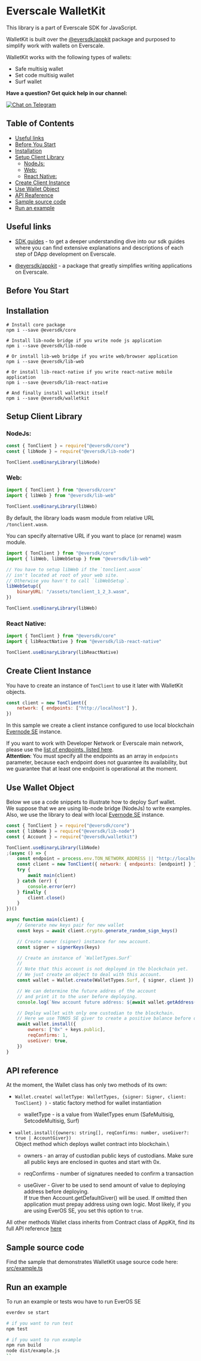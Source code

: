 # Everscale WalletKit

This library is a part of Everscale SDK for JavaScript.

WalletKit is built over the [@eversdk/appkit](https://github.com/tonlabs/ever-appkit-js) package and purposed to simplify work with wallets on Everscale.

WalletKit works with the following types of wallets:

-   Safe multisig wallet
-   Set code multisig wallet
-   Surf wallet

**Have a question? Get quick help in our channel:**

[![Chat on Telegram](https://img.shields.io/badge/chat-on%20telegram-9cf.svg)](https://t.me/ton_sdk)

## Table of Contents

-   [Useful links](#useful-links)
-   [Before You Start](#before-you-start)
-   [Installation](#installation)
-   [Setup Client Library](#setup-client-library)
    -   [NodeJs:](#nodejs)
    -   [Web:](#web)
    -   [React Native:](#react-native)
-   [Create Client Instance](#create-client-instance)
-   [Use Wallet Object](#use-wallet-object)
-   [API Reaference](#api-reference)
-   [Sample source code](#sample-source-code)
-   [Run an example](#run-am-example)

## Useful links

-   [SDK guides](https://docs.everos.dev/ever-sdk/quick_start) - to get a deeper understanding dive into our sdk guides where you can find extensive explanations and descriptions of each step of DApp development on Everscale.

-   [@eversdk/appkit](https://github.com/tonlabs/ever-appkit-js) - a package that greatly simplifies writing applications on Everscale.

## Before You Start

## Installation

```shell
# Install core package
npm i --save @eversdk/core

# Install lib-node bridge if you write node js application
npm i --save @eversdk/lib-node

# Or install lib-web bridge if you write web/browser application
npm i --save @eversdk/lib-web

# Or install lib-react-native if you write react-native mobile application
npm i --save @eversdk/lib-react-native

# And finally install walletkit itself
npm i --save @eversdk/walletkit
```

## Setup Client Library

### NodeJs:

```javascript
const { TonClient } = require("@eversdk/core")
const { libNode } = require("@eversdk/lib-node")

TonClient.useBinaryLibrary(libNode)
```

### Web:

```javascript
import { TonClient } from "@eversdk/core"
import { libWeb } from "@eversdk/lib-web"

TonClient.useBinaryLibrary(libWeb)
```

By default, the library loads wasm module from relative URL `/tonclient.wasm`.

You can specify alternative URL if you want to place (or rename) wasm module.

```javascript
import { TonClient } from "@eversdk/core"
import { libWeb, libWebSetup } from "@eversdk/lib-web"

// You have to setup libWeb if the `tonclient.wasm`
// isn't located at root of your web site.
// Otherwise you havn't to call `libWebSetup`.
libWebSetup({
    binaryURL: "/assets/tonclient_1_2_3.wasm",
})

TonClient.useBinaryLibrary(libWeb)
```

### React Native:

```javascript
import { TonClient } from "@eversdk/core"
import { libReactNative } from "@eversdk/lib-react-native"

TonClient.useBinaryLibrary(libReactNative)
```

## Create Client Instance

You have to create an instance of `TonClient` to use it later with WalletKit objects.

```javascript
const client = new TonClient({
    network: { endpoints: ["http://localhost"] },
})
```

In this sample we create a client instance configured to use local blockchain [Evernode SE](https://github.com/tonlabs/evernode-se) instance.

If you want to work with Developer Network or Everscale main network,
please use the [list of endpoints, listed here](https://docs.everos.dev/ever-sdk/reference/ever-os-api/networks).\
**Attention**: You must specify all the endpoints as an array in `endpoints` parameter,
because each endpoint does not guarantee its availability, but we guarantee that at least one endpoint is operational at the moment.

## Use Wallet Object

Below we use a code snippets to illustrate how to deploy Surf wallet.\
We suppose that we are using lib-node bridge (NodeJs) to write examples. Also, we use the library to deal with local [Evernode SE](https://github.com/tonlabs/evernode-se) instance.

```javascript
const { TonClient } = require("@eversdk/core")
const { libNode } = require("@eversdk/lib-node")
const { Account } = require("@eversdk/walletkit")

TonClient.useBinaryLibrary(libNode)
;(async () => {
    const endpoint = process.env.TON_NETWORK_ADDRESS || "http://localhost"
    const client = new TonClient({ network: { endpoints: [endpoint] } })
    try {
        await main(client)
    } catch (err) {
        console.error(err)
    } finally {
        client.close()
    }
})()

async function main(client) {
    // Generate new keys pair for new wallet
    const keys = await client.crypto.generate_random_sign_keys()

    // Create owner (signer) instance for new account.
    const signer = signerKeys(keys)

    // Create an instance of `WalletTypes.Surf`
    //
    // Note that this account is not deployed in the blockchain yet.
    // We just create an object to deal with this account.
    const wallet = Wallet.create(WalletTypes.Surf, { signer, client })

    // We can determine the future addres of the account
    // and print it to the user before deploying.
    console.log(`New account future address: ${await wallet.getAddress()}`)

    // Deploy wallet with only one custodian to the blockchain.
    // Here we use TONOS SE giver to create a positive balance before deploying.
    await wallet.install({
        owners: ["0x" + keys.public],
        reqConfirms: 1,
        useGiver: true,
    })
}
```

## API reference

At the moment, the Wallet class has only two methods of its own:

-   `Wallet.create( walletType: WalletTypes, {signer: Signer, client: TonClient} )` - static factory method for wallet instantiation
      - walletType - is a value from WalletTypes enum (SafeMultisig, SetcodeMultisig, Surf)

-   `wallet.install({owners: string[], reqConfirms: number, useGiver?: true | AccountGiver})`\
     Object method which deploys wallet contract into blockchain.\
      - owners - an array of custodian public keys of custodians.
     Make sure all public keys are enclosed in quotes and start with 0x.

      - reqConfirms - number of signatures needed to confirm a transaction

      - useGiver - Giver to be used to send amount of value to deploying address before deploying.\
     If true then Account.getDefaultGiver() will be used. If omitted then application must prepay address using own logic.
     Most likely, if you are using EverOS SE, you set this option to `true`.

All other methods Wallet class inherits from Contract class of AppKit, find its full API
reference [here](https://tonlabs.github.io/ever-appkit-js/)

## Sample source code

Find the sample that demonstrates WalletKit usage source code here: [src/example.ts](./src/example.ts)

## Run an example
To run an example or tests wou have to run EverOS SE 

```bash
everdev se start

# if you want to run test
npm test

# if you want to run example
npm run build
node dist/example.js
``


